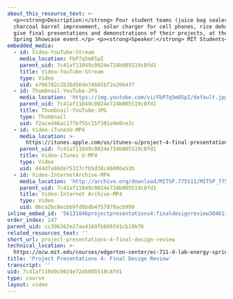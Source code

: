 ```yaml
---
about_this_resource_text: >-
  <p><strong>Description:</strong> Four student teams (juice bag sealer,
  charcoal barrel improvement, solar charger for cell phones, rice dehusking)
  give final presentations and demonstrations of their projects, at the D-Lab
  Spring Showcase event.</p> <p><strong>Speaker:</strong> MIT Students</p>
embedded_media:
  - id: Video-YouTube-Stream
    media_location: FbP7q5m05pI
    parent_uid: 7c41af11049c0024e724b005519c8fd1
    title: Video-YouTube-Stream
    type: Video
    uid: e706782c2b38d56de74665bf2e26643f
  - id: Thumbnail-YouTube-JPG
    media_location: 'https://img.youtube.com/vi/FbP7q5m05pI/default.jpg'
    parent_uid: 7c41af11049c0024e724b005519c8fd1
    title: Thumbnail-YouTube-JPG
    type: Thumbnail
    uid: f2aced46ac177bf55c15f301a9e0ce3c
  - id: Video-iTunesU-MP4
    media_location: >-
      https://itunes.apple.com/us/itunes-u/project-4-final-presentations/id591211144?i=127630222
    parent_uid: 7c41af11049c0024e724b005519c8fd1
    title: Video-iTunes U-MP4
    type: Video
    uid: d44d7a88de75317cfb5d38c46006e53b
  - id: Video-InternetArchive-MP4
    media_location: 'http://archive.org/download/MITSP.775S11/MITSP_775S11proj04_300k.mp4'
    parent_uid: 7c41af11049c0024e724b005519c8fd1
    title: Video-Internet Archive-MP4
    type: Video
    uid: 06ca2bc8ecbb9fd8bdb4757970acb999
inline_embed_id: '56131846projectpresentations4:finaldesignreview30461128'
order_index: 147
parent_uid: cc396362e27aa4169fbb66fd1cb19b76
related_resources_text: ''
short_url: project-presentations-4-final-design-review
technical_location: >-
  https://ocw.mit.edu/courses/edgerton-center/ec-711-d-lab-energy-spring-2011/projects/project-results/project-presentations-4-final-design-review
title: 'Project Presentations 4: Final Design Review'
transcript: ''
uid: 7c41af11049c0024e724b005519c8fd1
type: course
layout: video
---
```

